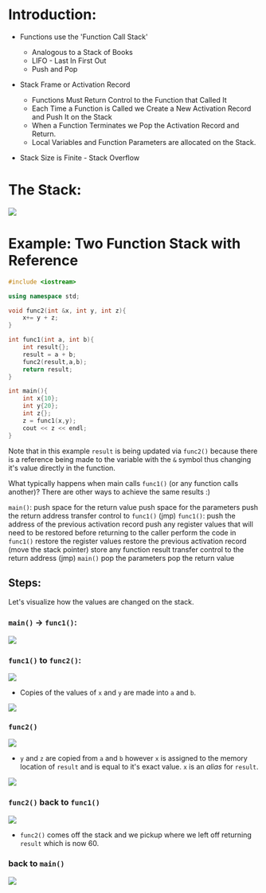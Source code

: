 # Introduction:

- Functions use the 'Function Call Stack'
	- Analogous to a Stack of Books
	- LIFO - Last In First Out
	- Push and Pop

- Stack Frame or Activation Record
	- Functions Must Return Control to the Function that Called It
	- Each Time a Function is Called we Create a New Activation Record and Push It on the Stack
	- When a Function Terminates we Pop the Activation Record and Return.
	- Local Variables and Function Parameters are allocated on the Stack.

- Stack Size is Finite - Stack Overflow

# The Stack:

![](Pictures/The%20Stack.png)

# Example: Two Function Stack with Reference

```cpp
#include <iostream>

using namespace std;

void func2(int &x, int y, int z){
    x+= y + z;
}

int func1(int a, int b){
    int result{};
    result = a + b;
    func2(result,a,b);
	return result;
}

int main(){
    int x{10};
    int y{20};
    int z{};
    z = func1(x,y);
    cout << z << endl;    
}
``` 

Note that in this example `result` is being updated via `func2()` because there is a reference being made to the variable with the `&` symbol thus changing it's value directly in the function. 

What typically happens when main calls `func1()` (or any function calls another)?
There are other ways to achieve the same results :)

`main()`:
	 push space for the return value
	 push space for the parameters
	 push the return address
	 transfer control to `func1()` (jmp)
`func1()`:
	 push the address of the previous activation record
	 push any register values that will need to be restored before returning to the caller
	 perform the code in `func1()`
	 restore the register values
	 restore the previous activation record (move the stack pointer)
	 store any function result
	 transfer control to the return address (jmp)
`main()`
	 pop the parameters
	 pop the return value

## Steps:

Let's visualize how the values are changed on the stack.

### `main()` -> `func1()`:

![](Pictures/Stack%20main%20to%20func1.png)

### `func1()` to `func2()`:

![](Pictures/func1%20to%20func2%20one.png)

- Copies of the values of `x` and `y` are made into `a` and `b`.

![](Pictures/func1%20to%20func2%20part%202.png)

### `func2()`

![](Pictures/func2%20part%201.png)

- `y` and `z` are copied from `a` and `b` however `x` is assigned to the memory location of `result` and is equal to it's exact value. `x` is an *alias* for `result`.
 
![](Pictures/func2%20part%202.png)

### `func2()` back to `func1()`

![](Pictures/func2%20to%20func1.png)

- `func2()` comes off the stack and we pickup where we left off returning `result` which is now 60.
### back to `main()`

![](Pictures/back%20to%20main.png)
